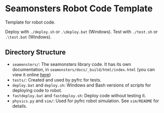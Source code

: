 # Seamonsters Robot Code Template

Template for robot code.

Deploy with `./deploy.sh` or `.\deploy.bat` (Windows). Test with `./test.sh` or
`.\test.bat` (Windows).

## Directory Structure

- `seamonsters/`: The seamonsters library code. It has its own documentation, in
    `seamonsters/docs/_build/html/index.html` (you can view it online
    [here](https://rawgit.com/Seamonsters-2605/SeamonstersTemplate/master/seamonsters/docs/_build/html/index.html))
- `tests/`: Created and used by pyfrc for tests.
- `deploy.bat` and `deploy.sh`: Windows and Bash versions of scripts for
    deploying code to robot.
- `fastdeploy.bat` and `fastdeploy.sh`: Deploy code without testing it.
- `physics.py` and `sim/`: Used for pyfrc robot simulation. See `sim/README` for details.
